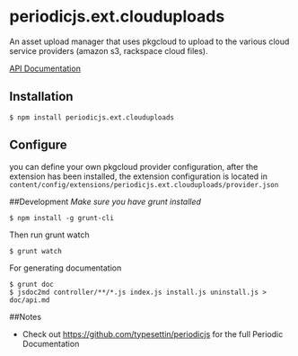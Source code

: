 # periodicjs.ext.clouduploads

An asset upload manager that uses pkgcloud to upload to the various cloud service providers (amazon s3, rackspace cloud files).

 [API Documentation](https://github.com/typesettin/periodicjs.ext.clouduploads/blob/master/doc/api.md)

## Installation

```
$ npm install periodicjs.ext.clouduploads
```

## Configure

you can define your own pkgcloud provider configuration, after the extension has been installed, the extension configuration is located in `content/config/extensions/periodicjs.ext.clouduploads/provider.json`

##Development
*Make sure you have grunt installed*
```
$ npm install -g grunt-cli
```

Then run grunt watch
```
$ grunt watch
```
For generating documentation
```
$ grunt doc
$ jsdoc2md controller/**/*.js index.js install.js uninstall.js > doc/api.md
```
##Notes
* Check out https://github.com/typesettin/periodicjs for the full Periodic Documentation